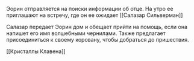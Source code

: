 
Эорин отправляется на поиски информации об отце. На утро ее приглашают на встречу, где он ее ожидает [[Салазар Сильверман]]

Салазар передает Эорин дом и обещает прийти на помощь, если она напишет его имя волшебными чернилами. 
Также предлагает присоединиться к своему коровану, чтобы добраться до пришествия.

[[Кристаллы Клавена]]

